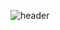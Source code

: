 <!-- ### Hi there 👋 -->

<!--
**bella-ent/bella-ent** is a ✨ _special_ ✨ repository because its `README.md` (this file) appears on your GitHub profile.

Here are some ideas to get you started:

- 🔭 I’m currently working on ...
- 🌱 I’m currently learning ...
- 👯 I’m looking to collaborate on ...
- 🤔 I’m looking for help with ...
- 💬 Ask me about ...
- 📫 How to reach me: ...
- 😄 Pronouns: ...
- ⚡ Fun fact: ...
-->
![header](https://capsule-render.vercel.app/api?type=waving&color=gradient&height=200&section=header&fontSize=70&animation=fadeIn&text=Bella)

<!-- ![header](https://capsule-render.vercel.app/api?type=waving&color=timeAuto&height=300&section=footer&reversal=true&fontSize=90) -->
